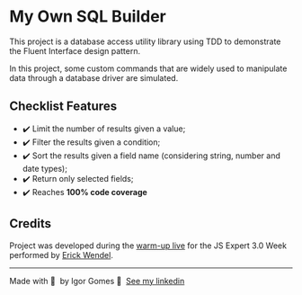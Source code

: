 # My Own SQL Builder

This project is a database access utility library using TDD to demonstrate the Fluent Interface design pattern.

In this project, some custom commands that are widely used to manipulate data through a database driver are simulated.


## Checklist Features

 - ✔️ Limit the number of results given a value;
 - ✔️ Filter the results given a condition;
 - ✔️ Sort the results given a field name (considering string, number and date types);
 - ✔️ Return only selected fields;
 - ✔️ Reaches **100% code coverage**


## Credits
Project was developed during the <a href="https://www.youtube.com/playlist?list=PLqFwRPueWb5cuveOIfUQwb6vNsqC9pWHI">warm-up live</a> for the JS Expert 3.0 Week performed by <a href="https://github.com/erickWendel/">Erick Wendel</a>.


---

Made with 💖 &nbsp;by Igor Gomes 👋 &nbsp;[See my linkedin](https://www.linkedin.com/in/igor-gomes-da-silva/)